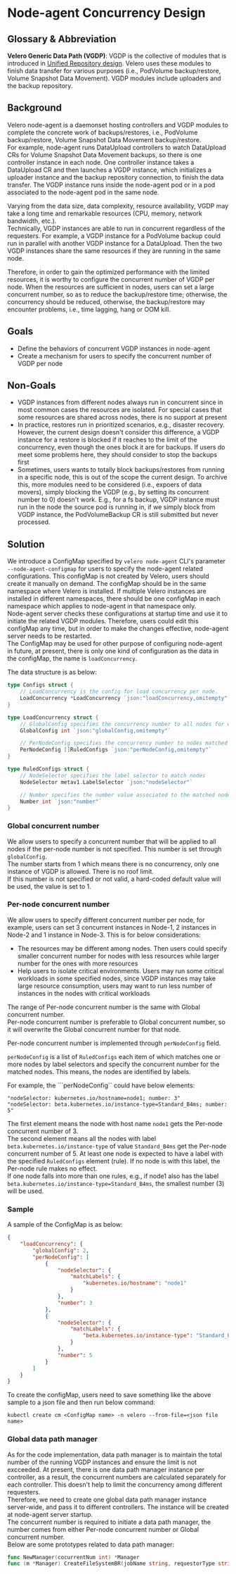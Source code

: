 # Node-agent Concurrency Design

## Glossary & Abbreviation

**Velero Generic Data Path (VGDP)**: VGDP is the collective of modules that is introduced in [Unified Repository design][1]. Velero uses these modules to finish data transfer for various purposes (i.e., PodVolume backup/restore, Volume Snapshot Data Movement). VGDP modules include uploaders and the backup repository.  

## Background

Velero node-agent is a daemonset hosting controllers and VGDP modules to complete the concrete work of backups/restores, i.e., PodVolume backup/restore, Volume Snapshot Data Movement backup/restore.  
For example, node-agent runs DataUpload controllers to watch DataUpload CRs for Volume Snapshot Data Movement backups, so there is one controller instance in each node. One controller instance takes a DataUpload CR and then launches a VGDP instance, which initializes a uploader instance and the backup repository connection, to finish the data transfer. The VGDP instance runs inside the node-agent pod or in a pod associated to the node-agent pod in the same node.  

Varying from the data size, data complexity, resource availability, VGDP may take a long time and remarkable resources (CPU, memory, network bandwidth, etc.).  
Technically, VGDP instances are able to run in concurrent regardless of the requesters. For example, a VGDP instance for a PodVolume backup could run in parallel with another VGDP instance for a DataUpload. Then the two VGDP instances share the same resources if they are running in the same node.  

Therefore, in order to gain the optimized performance with the limited resources, it is worthy to configure the concurrent number of VGDP per node. When the resources are sufficient in nodes, users can set a large concurrent number, so as to reduce the backup/restore time; otherwise, the concurrency should be reduced, otherwise, the backup/restore may encounter problems, i.e., time lagging, hang or OOM kill.  

## Goals

- Define the behaviors of concurrent VGDP instances in node-agent
- Create a mechanism for users to specify the concurrent number of VGDP per node

## Non-Goals
- VGDP instances from different nodes always run in concurrent since in most common cases the resources are isolated. For special cases that some resources are shared across nodes, there is no support at present
- In practice, restores run in prioritized scenarios, e.g., disaster recovery. However, the current design doesn't consider this difference, a VGDP instance for a restore is blocked if it reaches to the limit of the concurrency, even though the ones block it are for backups. If users do meet some problems here, they should consider to stop the backups first
- Sometimes, users wants to totally block backups/restores from running in a specific node, this is out of the scope the current design. To archive this, more modules need to be considered (i.e., expoers of data movers), simply blocking the VGDP (e.g., by setting its concurrent number to 0) doesn't work. E.g., for a fs backup, VGDP instance must run in the node the source pod is running in, if we simply block from VGDP instance, the PodVolumeBackup CR is still submitted but never processed.  

## Solution

We introduce a ConfigMap specified by `velero node-agent` CLI's parameter `--node-agent-configmap` for users to specify the node-agent related configurations. This configMap is not created by Velero, users should create it manually on demand. The configMap should be in the same namespace where Velero is installed. If multiple Velero instances are installed in different namespaces, there should be one configMap in each namespace which applies to node-agent in that namespace only.  
Node-agent server checks these configurations at startup time and use it to initiate the related VGDP modules. Therefore, users could edit this configMap any time, but in order to make the changes effective, node-agent server needs to be restarted.  
The ConfigMap may be used for other purpose of configuring node-agent in future, at present, there is only one kind of configuration as the data in the configMap, the name is ```loadConcurrency```.  

The data structure is as below:
```go
type Configs struct {
	// LoadConcurrency is the config for load concurrency per node.
	LoadConcurrency *LoadConcurrency `json:"loadConcurrency,omitempty"`
}

type LoadConcurrency struct {
    // GlobalConfig specifies the concurrency number to all nodes for which per-node config is not specified
    GlobalConfig int `json:"globalConfig,omitempty"`

    // PerNodeConfig specifies the concurrency number to nodes matched by rules
    PerNodeConfig []RuledConfigs `json:"perNodeConfig,omitempty"`
}

type RuledConfigs struct {
    // NodeSelector specifies the label selector to match nodes
    NodeSelector metav1.LabelSelector `json:"nodeSelector"`

    // Number specifies the number value associated to the matched nodes
    Number int `json:"number"`
}
```

### Global concurrent number
We allow users to specify a concurrent number that will be applied to all nodes if the per-node number is not specified. This number is set through ```globalConfig```.  
The number starts from 1 which means there is no concurrency, only one instance of VGDP is allowed. There is no roof limit.    
If this number is not specified or not valid, a hard-coded default value will be used, the value is set to 1. 

### Per-node concurrent number
We allow users to specify different concurrent number per node, for example, users can set 3 concurrent instances in Node-1, 2 instances in Node-2 and 1 instance in Node-3. This is for below considerations:
- The resources may be different among nodes. Then users could specify smaller concurrent number for nodes with less resources while larger number for the ones with more resources
- Help users to isolate critical environments. Users may run some critical workloads in some specified nodes, since VGDP instances may take large resource consumption, users may want to run less number of instances in the nodes with critical workloads

The range of Per-node concurrent number is the same with Global concurrent number.  
Per-node concurrent number is preferable to Global concurrent number, so it will overwrite the Global concurrent number for that node.  

Per-node concurrent number is implemented through ```perNodeConfig``` field.  

```perNodeConfig``` is a list of ```RuledConfigs``` each item of which matches one or more nodes by label selectors and specify the concurrent number for the matched nodes. This means, the nodes are identified by labels.  

For example, the ```perNodeConfig`` could have below elements:
```
"nodeSelector: kubernetes.io/hostname=node1; number: 3"
"nodeSelector: beta.kubernetes.io/instance-type=Standard_B4ms; number: 5"
```
The first element means the node with host name ```node1``` gets the Per-node concurrent number of 3.  
The second element means all the nodes with label ```beta.kubernetes.io/instance-type``` of value ```Standard_B4ms``` get the Per-node concurrent number of 5. 
At least one node is expected to have a label with the specified ```RuledConfigs``` element (rule). If no node is with this label, the Per-node rule makes no effect.  
If one node falls into more than one rules, e.g., if node1 also has the label ```beta.kubernetes.io/instance-type=Standard_B4ms```, the smallest number (3) will be used.  

### Sample
A sample of the ConfigMap is as below:
```json
{
    "loadConcurrency": {
        "globalConfig": 2,
        "perNodeConfig": [
            {
                "nodeSelector": {
                    "matchLabels": {
                        "kubernetes.io/hostname": "node1"
                    }
                },
                "number": 3
            },
            {
                "nodeSelector": {
                    "matchLabels": {
                        "beta.kubernetes.io/instance-type": "Standard_B4ms"
                    }
                },
                "number": 5
            }
        ]
    }
}
```
To create the configMap, users need to save something like the above sample to a json file and then run below command:
```
kubectl create cm <ConfigMap name> -n velero --from-file=<json file name>
```

### Global data path manager
As for the code implementation, data path manager is to maintain the total number of the running VGDP instances and ensure the limit is not excceeded. At present, there is one data path manager instance per controller, as a result, the concurrent numbers are calculated separately for each controller. This doesn't help to limit the concurrency among different requesters.  
Therefore, we need to create one global data path manager instance server-wide, and pass it to different controllers. The instance will be created at node-agent server startup.  
The concurrent number is required to initiate a data path manager, the number comes from either Per-node concurrent number or Global concurrent number.    
Below are some prototypes related to data path manager:  

```go
func NewManager(cocurrentNum int) *Manager
func (m *Manager) CreateFileSystemBR(jobName string, requestorType string, ctx context.Context, client client.Client, namespace string, callbacks Callbacks, log logrus.FieldLogger) (AsyncBR, error)
```





[1]: Implemented/unified-repo-and-kopia-integration/unified-repo-and-kopia-integration.md